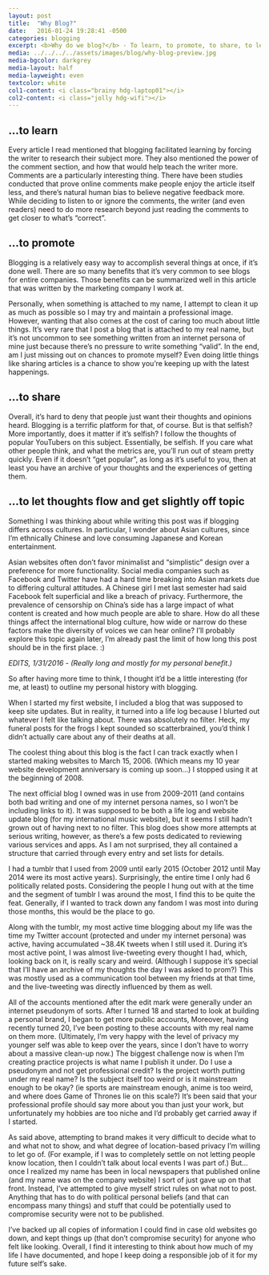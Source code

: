 ```yaml
---
layout: post
title:  "Why Blog?"
date:   2016-01-24 19:28:41 -0500
categories: blogging
excerpt: <b>Why do we blog?</b> - To learn, to promote, to share, to let thoughts flow.
media: ../../../../assets/images/blog/why-blog-preview.jpg
media-bgcolor: darkgrey
media-layout: half
media-layweight: even
textcolor: white
col1-content: <i class="brainy hdg-laptop01"></i>
col2-content: <i class="jolly hdg-wifi"></i>
---
```


## ...to learn

Every article I read mentioned that blogging facilitated learning by forcing the writer to research their subject more. They also mentioned the power of the comment section, and how that would help teach the writer more. Comments are a particularly interesting thing. There have been studies conducted that prove online comments make people enjoy the article itself less, and there’s natural human bias to believe negative feedback more. While deciding to listen to or ignore the comments, the writer (and even readers) need to do more research beyond just reading the comments to get closer to what’s “correct”.

## ...to promote

Blogging is a relatively easy way to accomplish several things at once, if it’s done well. There are so many benefits that it’s very common to see blogs for entire companies. Those benefits can be summarized well in this article that was written by the marketing company I work at.

Personally, when something is attached to my name, I attempt to clean it up as much as possible so I may try and maintain a professional image. However, wanting that also comes at the cost of caring too much about little things. It’s very rare that I post a blog that is attached to my real name, but it’s not uncommon to see something written from an internet persona of mine just because there’s no pressure to write something “valid”. In the end, am I just missing out on chances to promote myself? Even doing little things like sharing articles is a chance to show you’re keeping up with the latest happenings.

## ...to share

Overall, it’s hard to deny that people just want their thoughts and opinions heard. Blogging is a terrific platform for that, of course. But is that selfish? More importantly, does it matter if it’s selfish? I follow the thoughts of popular YouTubers on this subject. Essentially, be selfish. If you care what other people think, and what the metrics are, you’ll run out of steam pretty quickly. Even if it doesn’t “get popular”, as long as it’s useful to you, then at least you have an archive of your thoughts and the experiences of getting them.

## ...to let thoughts flow and get slightly off topic

Something I was thinking about while writing this post was if blogging differs across cultures. In particular, I wonder about Asian cultures, since I’m ethnically Chinese and love consuming Japanese and Korean entertainment.

Asian websites often don’t favor minimalist and “simplistic” design over a preference for more functionality. Social media companies such as Facebook and Twitter have had a hard time breaking into Asian markets due to differing cultural attitudes. A Chinese girl I met last semester had said Facebook felt superficial and like a breach of privacy. Furthermore, the prevalence of censorship on China’s side has a large impact of what content is created and how much people are able to share. How do all these things affect the international blog culture, how wide or narrow do these factors make the diversity of voices we can hear online? I’ll probably explore this topic again later, I’m already past the limit of how long this post should be in the first place. :)

*EDITS, 1/31/2016 - (Really long and mostly for my personal benefit.)*

So after having more time to think, I thought it’d be a little interesting (for me, at least) to outline my personal history with blogging.

When I started my first website, I included a blog that was supposed to keep site updates. But in reality, it turned into a life log because I blurted out whatever I felt like talking about. There was absolutely no filter. Heck, my funeral posts for the frogs I kept sounded so scatterbrained, you’d think I didn’t actually care about any of their deaths at all.

The coolest thing about this blog is the fact I can track exactly when I started making websites to March 15, 2006. (Which means my 10 year website development anniversary is coming up soon...) I stopped using it at the beginning of 2008.

The next official blog I owned was in use from 2009-2011 (and contains both bad writing and one of my internet persona names, so I won’t be including links to it). It was supposed to be both a life log and website update blog (for my international music website), but it seems I still hadn’t grown out of having next to no filter. This blog does show more attempts at serious writing, however, as there’s a few posts dedicated to reviewing various services and apps. As I am not surprised, they all contained a structure that carried through every entry and set lists for details.

I had a tumblr that I used from 2009 until early 2015 (October 2012 until May 2014 were its most active years). Surprisingly, the entire time I only had 6 politically related posts. Considering the people I hung out with at the time and the segment of tumblr I was around the most, I find this to be quite the feat. Generally, if I wanted to track down any fandom I was most into during those months, this would be the place to go.

Along with the tumblr, my most active time blogging about my life was the time my Twitter account (protected and under my internet persona) was active, having accumulated ~38.4K tweets when I still used it. During it’s most active point, I was almost live-tweeting every thought I had, which, looking back on it, is really scary and weird. (Although I suppose it’s special that I’ll have an archive of my thoughts the day I was asked to prom?) This was mostly used as a communication tool between my friends at that time, and the live-tweeting was directly influenced by them as well.

All of the accounts mentioned after the edit mark were generally under an internet pseudonym of sorts. After I turned 18 and started to look at building a personal brand, I began to get more public accounts, Moreover, having recently turned 20, I’ve been posting to these accounts with my real name on them more. (Ultimately, I’m very happy with the level of privacy my younger self was able to keep over the years, since I don’t have to worry about a massive clean-up now.) The biggest challenge now is when I’m creating practice projects is what name I publish it under. Do I use a pseudonym and not get professional credit? Is the project worth putting under my real name? Is the subject itself too weird or is it mainstream enough to be okay? (ie sports are mainstream enough, anime is too weird, and where does Game of Thrones lie on this scale?) It’s been said that your professional profile should say more about you than just your work, but unfortunately my hobbies are too niche and I’d probably get carried away if I started.

As said above, attempting to brand makes it very difficult to decide what to and what not to show, and what degree of location-based privacy I’m willing to let go of. (For example, if I was to completely settle on not letting people know location, then I couldn’t talk about local events I was part of.) But... once I realized my name has been in local newspapers that published online (and my name was on the company website) I sort of just gave up on that front. Instead, I’ve attempted to give myself strict rules on what not to post. Anything that has to do with political personal beliefs (and that can encompass many things) and stuff that could be potentially used to compromise security were not to be published.

I’ve backed up all copies of information I could find in case old websites go down, and kept things up (that don’t compromise security) for anyone who felt like looking. Overall, I find it interesting to think about how much of my life I have documented, and hope I keep doing a responsible job of it for my future self’s sake.
